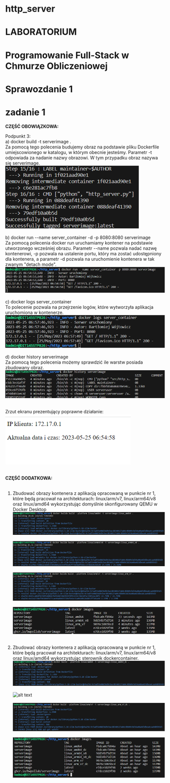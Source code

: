 # http_server

# LABORATORIUM
# Programowanie Full-Stack w Chmurze Obliczeniowej

# Sprawozdanie 1

# zadanie 1

<b>CZĘŚĆ OBOWIĄZKOWA:</b>

Podpunkt 3:</br>
a) docker build -t serverimage .</br>
Za pomocą tego polecenia budujemy obraz na podstawie pliku Dockerfile umiejscowionego w katalogu, w którym obecnie jesteśmy. Parametr -t odpowiada za nadanie nazwy obrazowi. W tym przypadku obraz nazywa się serverimage.</br>
![alt text](https://github.com/bwpollub/http_server/blob/master/2.PNG)</br></br>
b) docker run --name server_container -d -p 8080:8080 serverimage</br>
Za pomocą polecenia docker run uruchamiamy kontener na podstawie utworzonego wcześniej obrazu. Parametr --name pozwala nadać nazwę kontenerowi, -p pozwala na ustalenie portu, który ma zostać udostępniony dla kontenera, a parametr -d pozwala na uruchomienie kontenera w tak zwanym "detach mode".</br>
![alt text](https://github.com/bwpollub/http_server/blob/master/3.PNG)</br></br>
c) docker logs server_container</br>
To polecenie pozwala na przejrzenie logów, które wytworzyła aplikacja uruchomiona w kontenerze.</br>
![alt text](https://github.com/bwpollub/http_server/blob/master/4.PNG)</br></br>
d) docker history serverimage</br>
Za pomocą tego polecenia możemy sprawdzić ile warstw posiada zbudowany obraz.</br>
![alt text](https://github.com/bwpollub/http_server/blob/master/5.PNG)</br></br>

Zrzut ekranu prezentujący poprawne działanie:</br>
![alt text](https://github.com/bwpollub/http_server/blob/master/1.PNG)</br></br>


<b>CZĘŚĆ DODATKOWA:</b></br></br>

1) Zbudować obrazy kontenera z aplikacją opracowaną w punkcie nr 1, które będą pracował na architekturach: linux/arm/v7, linux/arm64/v8 oraz linux/amd64 wykorzystując domyślnie skonfigurowany QEMU w Docker Desktop</br>
![alt text](https://github.com/bwpollub/http_server/blob/master/dod_1_amd64.PNG)</br></br>
![alt text](https://github.com/bwpollub/http_server/blob/master/dod_1_arm64v8.PNG)</br></br>
![alt text](https://github.com/bwpollub/http_server/blob/master/dod_1_armv7.PNG)</br></br>
![alt text](https://github.com/bwpollub/http_server/blob/master/dod_1_docker_images.PNG)</br></br>

1) Zbudować obrazy kontenera z aplikacją opracowaną w punkcie nr 1, które będą pracował na architekturach: linux/arm/v7, linux/arm64/v8 oraz linux/amd64 wykorzystując sterownik dockercontainer.</br>
![alt text](https://github.com/bwpollub/http_server/blob/master/dod_2_amd64.PNG)</br></br>
![alt text](https://github.com/bwpollub/http_server/blob/master/dod_2_arm64v8.PNG)</br></br>
![alt text](https://github.com/bwpollub/http_server/blob/master/dod_2_armv7.PNG)</br></br>
![alt text](https://github.com/bwpollub/http_server/blob/master/dod_2_docker_images.PNG)</br></br>
